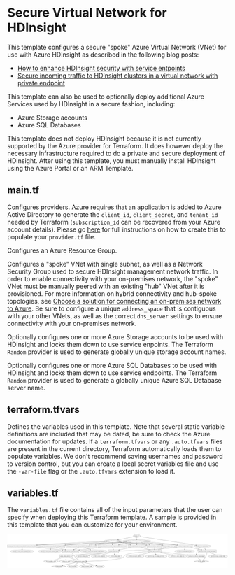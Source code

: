 # Secure Virtual Network for HDInsight

This template configures a secure "spoke" Azure Virtual Network (VNet) for use with Azure HDInsight as described in the following blog posts:
* [How to enhance HDInsight security with service entpoints](https://azure.microsoft.com/en-us/blog/enhance-hdinsight-security-with-service-endpoints/)
* [Secure incoming traffic to HDInsight clusters in a virtual network with private endpoint](https://azure.microsoft.com/en-us/blog/secure-incoming-traffic-to-hdinsight-clusters-in-a-vnet-with-private-endpoint/) 

This template can also be used to optionally deploy additional Azure Services used by HDInsight in a secure fashion, including:
* Azure Storage accounts 
* Azure SQL Databases

This template does not deploy HDInsight because it is not currently supported by the Azure provider for Terraform. It does however deploy the necessary infrastructure required to do a private and secure deployment of HDInsight. After using this template, you must manually install HDInsight using the Azure Portal or an ARM Template. 

## main.tf
Configures providers. Azure requires that an application is added to Azure Active Directory to generate the `client_id`, `client_secret`, and `tenant_id` needed by Terraform (`subscription_id` can be recovered from your Azure account details). Please go [here](https://www.terraform.io/docs/providers/azurerm/) for full instructions on how to create this to populate your `provider.tf` file.

Configures an Azure Resource Group.

Configures a "spoke" VNet with single subnet, as well as a Network Security Group used to secure HDInsight management network traffic. In order to enable connectivity with your on-premises network, the "spoke" VNet must be manually peered with an existing "hub" VNet after it is provisioned. For more information on hybrid connectivity and hub-spoke topologies, see [Choose a solution for connecting an on-premises network to Azure](https://docs.microsoft.com/en-us/azure/architecture/reference-architectures/hybrid-networking/). Be sure to configure a unique `address_space` that is contiguous with your other VNets, as well as the correct `dns_server` settings to ensure connectivity with your on-premises network.

Optionally configures one or more Azure Storage accounts to be used with HDInsight and locks them down to use service enpoints. The Terraform `Random` provider is used to generate globally unique storage account names.

Optionally configures one or more Azure SQL Databases to be used with HDInsight and locks them down to use service endpoints. The Terraform `Random` provider is used to generate a globally unique Azure SQL Database server name.

## terraform.tfvars
Defines the variables used in this template. Note that several static variable definitions are included that may be dated, be sure to check the Azure documentation for updates. If a `terraform.tfvars` or any `.auto.tfvars` files are present in the current directory, Terraform automatically loads them to populate variables. We don't recommend saving usernames and password to version control, but you can create a local secret variables file and use the `-var-file` flag or the `.auto.tfvars` extension to load it.

## variables.tf
The `variables.tf` file contains all of the input parameters that the user can specify when deploying this Terraform template. A sample is provided in this template that you can customize for your environment.

![graph](graph.png)
